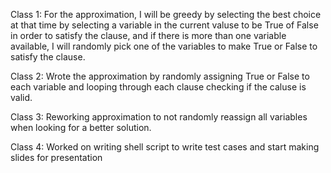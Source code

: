 Class 1: For the approximation, I will be greedy by selecting the best choice at that time by selecting a variable in the current valuse to be True of False in order to satisfy the clause, and if there is more than one variable available, I will randomly pick one of the variables to make True or False to satisfy the clause.

Class 2: Wrote the approximation by randomly assigning True or False to each variable and looping through each clause checking if the caluse is valid. 

Class 3: Reworking approximation to not randomly reassign all variables when looking for a better solution.

Class 4: Worked on writing shell script to write test cases and start making slides for presentation
